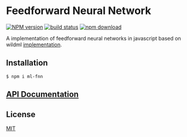 # Feedforward Neural Network

[![NPM version][npm-image]][npm-url]
[![build status][travis-image]][travis-url]
[![npm download][download-image]][download-url]

A implementation of feedforward neural networks in javascript based on wildml [implementation](http://www.wildml.com/2015/09/implementing-a-neural-network-from-scratch/).

## Installation

`$ npm i ml-fnn`

## [API Documentation](https://mljs.github.io/feedforward-neural-networks/)

## License

[MIT](./LICENSE)

[npm-image]: https://img.shields.io/npm/v/ml-fnn.svg?style=flat-square
[npm-url]: https://npmjs.org/package/ml-fnn
[travis-image]: https://img.shields.io/travis/mljs/feedforward-neural-networks/master.svg?style=flat-square
[travis-url]: https://travis-ci.org/mljs/feedforward-neural-networks
[download-image]: https://img.shields.io/npm/dm/ml-fnn.svg?style=flat-square
[download-url]: https://npmjs.org/package/ml-fnn
